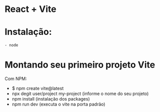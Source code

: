 # React + Vite

# Instalação:
    - node
 
 # Montando seu primeiro projeto Vite
  Com NPM:
   - $ npm create vite@latest 
   - npx degit user/project my-project (informe o nome do seu projeto)
   - npm install (instalação dos packages)
   - npm run dev (executa o vite na porta padrão)
